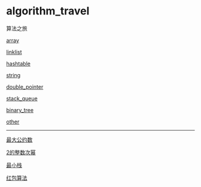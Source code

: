 # algorithm_travel
算法之旅

<a href="array/readme.md">array</a>

<a href="linklist/readme.md">linklist</a>

<a href="hashtable/readme.md">hashtable</a>

<a href="string/readme.md">string</a>

<a href="double_pointer/readme.md">double_pointer</a>

<a href="stack_queue/readme.md">stack_queue</a>

<a href="binary_tree/readme.md">binary_tree</a>

<a href="other/readme.md">other</a>

------------------------------------
<a href="最大公约数">最大公约数</a>

<a href="2的整数次幂">2的整数次幂</a>

<a href="最小栈">最小栈</a>

<a href="红包算法/红包算法.md">红包算法</a>
